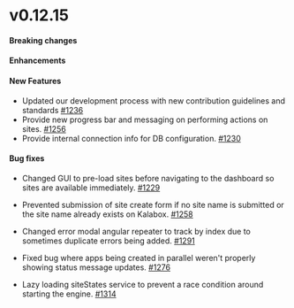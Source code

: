 v0.12.15
==================

#### Breaking changes

#### Enhancements

#### New Features

* Updated our development process with new contribution guidelines and standards [#1236](https://github.com/kalabox/kalabox/issues/1236)
* Provide new progress bar and messaging on performing actions on sites. [#1256](https://github.com/kalabox/kalabox/issues/1256)
* Provide internal connection info for DB configuration. [#1230](https://github.com/kalabox/kalabox/issues/1230)

#### Bug fixes

* Changed GUI to pre-load sites before navigating to the dashboard so sites are available immediately. [#1229](https://github.com/kalabox/kalabox/issues/1229)

* Prevented submission of site create form if no site name is submitted or the site name already exists on Kalabox. [#1258](https://github.com/kalabox/kalabox/issues/1258)

* Changed error modal angular repeater to track by index due to sometimes duplicate errors being added. [#1291](https://github.com/kalabox/kalabox/issues/1291)

* Fixed bug where apps being created in parallel weren't properly showing status message updates. [#1276](https://github.com/kalabox/kalabox/issues/1276)

* Lazy loading siteStates service to prevent a race condition around starting the engine. [#1314](https://github.com/kalabox/kalabox/issues/1314)
